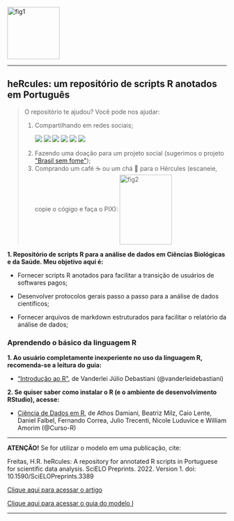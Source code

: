<div style="display: inline_block"><br>
  <img align="center" alt="fig1" height="120" width="120" src="https://avatars.githubusercontent.com/u/91353422?v=4">
</div>

------------------------------------------------------------------------------------------------------------------------------
## heRcules: um repositório de scripts R anotados em Português

> O repositório te ajudou? Você pode nos ajudar:
> 
> 1. Compartilhando em redes sociais;
> 
>     <div> <a href="https://www.linkedin.com/" target="_blank"><img src="https://img.shields.io/badge/-LinkedIn-%230077B5?style=for-the-badge&logo=linkedin&logoColor=white" target="_blank"></a> <a href="https://www.instagram.com/" target="_blank"><img src="https://img.shields.io/badge/Instagram-E4405F?style=for-the-badge&logo=instagram&logoColor=white" target="_blank"></a> <a href="https://twitter.com/?lang=en" target="_blank"><img src="https://img.shields.io/badge/Twitter-1DA1F2?style=for-the-badge&logo=twitter&logoColor=white" target="_blank"></a> <a href="https://www.facebook.com/" target="_blank"><img src="https://img.shields.io/badge/Facebook-1877F2?style=for-the-badge&logo=facebook&logoColor=white" target="_blank"></a> <a href="https://web.whatsapp.com/" target="_blank"><img src="https://img.shields.io/badge/WhatsApp-25D366?style=for-the-badge&logo=whatsapp&logoColor=white" target="_blank"></a> <a href="https://web.telegram.org/" target="_blank"><img src="https://img.shields.io/badge/Telegram-2CA5E0?style=for-the-badge&logo=telegram&logoColor=white" target="_blank"></a> </div>
> <p><p/>
> 
> 2. Fazendo uma doação para um projeto social (sugerimos o projeto ["Brasil sem fome"](https://www.brasilsemfome.org.br/));
> 3. Comprando um café :coffee: ou um chá :tea: para o Hércules (escaneie, copie o cógigo e faça o PIX): <img align="center" alt="fig2" height="160" width="120" src="https://user-images.githubusercontent.com/91353422/149412962-eca4b520-4671-4e2b-b009-d01c740263d9.jpeg"/>

**1. Repositório de scripts R para a análise de dados em Ciências Biológicas e da Saúde. Meu objetivo aqui é:**

- Fornecer scripts R anotados para facilitar a transição de usuários de softwares pagos;

- Desenvolver protocolos gerais passo a passo para a análise de dados científicos;

- Fornecer arquivos de markdown estruturados para facilitar o relatório da análise de dados;

### Aprendendo o básico da linguagem R

**1. Ao usuário completamente inexperiente no uso da linguagem R, recomenda-se a leitura do guia:**

- [“Introdução ao R"](https://vanderleidebastiani.github.io/tutoriais/Introducao_ao_R.html), de Vanderlei Júlio Debastiani (@vanderleidebastiani)

**2. Se quiser saber como instalar o R (e o ambiente de desenvolvimento RStudio), acesse:**

- [Ciência de Dados em R](https://livro.curso-r.com/1-1-instalacao-do-r.html), de Athos Damiani, Beatriz Milz, Caio Lente, Daniel Falbel, Fernando Correa, Julio Trecenti, Nicole Luduvice e William Amorim (@Curso-R)

------------------------------------------------------------------------------------------------------------------------------

**ATENÇÃO!** Se for utilizar o modelo em uma publicação, cite:

Freitas, H.R. heRcules: A repository for annotated R scripts in Portuguese for scientific data analysis. SciELO Preprints. 2022. Version 1. doi: 10.1590/SciELOPreprints.3389

[Clique aqui para acessar o artigo](https://doi.org/10.1590/SciELOPreprints.3389)

[Clique aqui para acessar o guia do modelo I](https://drhrf.github.io/heRcules/)

------------------------------------------------------------------------------------------------------------------------------
